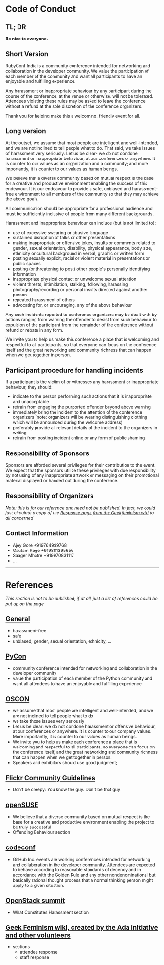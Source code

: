 Code of Conduct
===

TL; DR
---
**Be nice to everyone.**

Short Version
---
RubyConf India is a community conference intended for networking and collaboration in the developer community. We
value the participation of each member of the community and want all participants to have an enjoyable and fulfilling
experience. 

Any harassment or inappropriate behaviour by any participant during the course of the conference, at the venue or
otherwise, will not be tolerated. Attendees violating these rules may be asked to leave the conference without a refund
at the sole discretion of the conference organizers.

Thank you for helping make this a welcoming, friendly event for all.

Long version
---
At the outset, we assume that most people are intelligent and well-intended, and we are not inclined to tell people
what to do. That said, we take issues of harassment very seriously. Let us be clear- we do not condone harassment or
inappropriate behaviour, at our conferences or anywhere. It is counter to our values as an organization and a community;
and more importantly, it is counter to our values as human beings. 

We believe that a diverse community based on mutual respect is the base for a creative and productive environment
enabling the success of this endeavour. It is our endeavour to provide a safe, unbiased and harassment-free environment
to all members of the community so that they may achieve the above goals.

All communication should be appropriate for a professional audience and must be sufficiently inclusive of people from
many different backgrounds.

Harassment and inappropriate behaviour can include (but is not limited to):

- use of excessive swearing or abusive language
- sustained disruption of talks or other presentations
- making inappropriate or offensive jokes, insults or comments related to gender, sexual orientation, disability,
  physical appearance, body size, ethnicity or cultural background in verbal, graphic or written form
- posting sexually explicit, racial or violent material in presentations or public spaces
- posting (or threatening to post) other people's personally identifying information
- inappropriate physical contact or unwelcome sexual attention
- violent threats, intimidation, stalking, following, harassing photography/recording or personal insults directed
  against another person
- repeated harassment of others
- advocating for, or encouraging, any of the above behaviour

Any such incidents reported to conference organizers may be dealt with by actions ranging from warning the offender to
desist from such behaviour to expulsion of the participant from the remainder of the conference without refund or
rebate in any form.

We invite you to help us make this conference a place that is welcoming and respectful to all participants, so that
everyone can focus on the conference itself and the great networking and community richness that can happen when we
get together in person.


Participant procedure for handling incidents
---
If a participant is the victim of or witnesses any harassment or inappropriate behaviour, they should:

- indicate to the person performing such actions that it is inappropriate and unacceptable
- refrain from engaging the purported offender beyond above warning
- immediately bring the incident to the attention of the conference organizers
  (note: organizers will be wearing distinguishing clothing which will be announced during the welcome address)
- preferably provide all relevant details of the incident to the organizers in writing
- refrain from posting incident online or any form of public shaming

Responsibility of Sponsors
---
Sponsors are afforded several privileges for their contribution to the event. We expect that the sponsors utilize these
privileges with due responsibility by not using of any inappropriate artwork or messaging on their promotional material
displayed or handed out during the conference.

Responsibility of Organizers
---
_Note: this is for our reference and need not be published. In fact, we could just circulate a copy of the [Response
page from the Geekfeminism wiki](http://geekfeminism.wikia.com/wiki/Conference_anti-harassment/Responding_to_reports)
to all concerned_

Contact Information
---
- Ajey Gore     +919764999768
- Gautam Rege   +919881395656
- Saager Mhatre +919970831117
- ...

---

References
===
_This section is not to be published; if at all, just a list of references could be put up on the page_

[General](#)
---
- harassment-free
- safe
- unbiased; gender, sexual orientation, ethnicity, ...


[PyCon](https://raw.github.com/python/pycon-code-of-conduct/649f6db082ee8068520959a7c498dae14d598b8e/code_of_conduct.md)
---
- community conference intended for networking and collaboration in the developer community
- value the participation of each member of the Python community and want all attendees to have an enjoyable and
  fulfilling experience


[OSCON](http://oreilly.com/conferences/code-of-conduct.html)
---
- we assume that most people are intelligent and well-intended, and we are not inclined to tell people what to do
- we take those issues very seriously
- Let us be clear: we do not condone harassment or offensive behaviour, at our conferences or anywhere. It is counter
  to our company values. More importantly, it is counter to our values as human beings.
- We invite you to help us make each conference a place that is welcoming and respectful to all participants, so
  everyone can focus on the conference itself, and the great networking and community richness that can happen when we
  get together in person.
- Speakers and exhibitors should use good judgment;

[Flickr Community Guidelines]()
---
- Don’t be creepy: You know the guy. Don't be that guy


[openSUSE](http://en.opensuse.org/openSUSE:Conference_code_of_conduct)
---
- We believe that a diverse community based on mutual respect is the base for a creative and productive environment
  enabling the project to be truly successful
- Offending Behaviour section


[codeconf](http://codeconf.com/)
---
- GitHub Inc. events are working conferences intended for networking and collaboration in the developer community.
  Attendees are expected to behave according to reasonable standards of decency and in accordance with the Golden Rule
  and any other nondenominational but basically rational thought process that a normal thinking person might apply to a
  given situation.


[OpenStack summit](http://www.openstack.org/summit/openstack-summit-hong-kong-2013/the-openstack-summit-code-of-conduct/)
---
- What Constitutes Harassment section

[Geek Feminism wiki, created by the Ada Initiative and other volunteers](http://geekfeminism.wikia.com/wiki/Conference_anti-harassment/Policy)
---
- sections
  - attendee response
  - staff response
